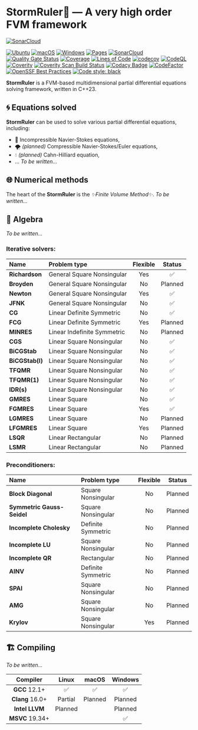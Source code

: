 <!--=-=-=-=-=-=-=-=-=-=-=-=-=-=-=-=-=-=-=-=-=-=-=-=-=-=-=-=-=-=-=-=-=-=-=-=-=-->
# StormRuler🦜 — A very high order FVM framework
<!--=-=-=-=-=-=-=-=-=-=-=-=-=-=-=-=-=-=-=-=-=-=-=-=-=-=-=-=-=-=-=-=-=-=-=-=-=-->

[![SonarCloud](https://sonarcloud.io/images/project_badges/sonarcloud-white.svg)](https://sonarcloud.io/summary/new_code?id=Jhuighuy_StormRuler)

[![Ubuntu](https://github.com/Jhuighuy/StormRuler/actions/workflows/ci-ubuntu.yml/badge.svg)](https://github.com/Jhuighuy/StormRuler/actions/workflows/ci-ubuntu.yml)
[![macOS](https://github.com/Jhuighuy/StormRuler/actions/workflows/ci-macos.yml/badge.svg)](https://github.com/Jhuighuy/StormRuler/actions/workflows/ci-macos.yml)
[![Windows](https://github.com/Jhuighuy/StormRuler/actions/workflows/ci-windows.yml/badge.svg)](https://github.com/Jhuighuy/StormRuler/actions/workflows/ci-windows.yml)
[![Pages](https://github.com/Jhuighuy/StormRuler/actions/workflows/ci-pages.yml/badge.svg)](https://github.com/Jhuighuy/StormRuler/actions/workflows/ci-pages.yml)
[![SonarCloud](https://github.com/Jhuighuy/StormRuler/actions/workflows/analysis-sonar.yml/badge.svg)](https://github.com/Jhuighuy/StormRuler/actions/workflows/analysis-sonar.yml)
[![Quality Gate Status](https://sonarcloud.io/api/project_badges/measure?project=Jhuighuy_StormRuler&metric=alert_status)](https://sonarcloud.io/summary/new_code?id=Jhuighuy_StormRuler)
[![Coverage](https://sonarcloud.io/api/project_badges/measure?project=Jhuighuy_StormRuler&metric=coverage)](https://sonarcloud.io/summary/new_code?id=Jhuighuy_StormRuler)
[![Lines of Code](https://sonarcloud.io/api/project_badges/measure?project=Jhuighuy_StormRuler&metric=ncloc)](https://sonarcloud.io/summary/new_code?id=Jhuighuy_StormRuler)
[![codecov](https://codecov.io/github/Jhuighuy/StormRuler/branch/main/graph/badge.svg?token=GUSIUDW3G0)](https://codecov.io/github/Jhuighuy/StormRuler)
[![CodeQL](https://github.com/Jhuighuy/StormRuler/actions/workflows/analysis-codeql.yml/badge.svg)](https://github.com/Jhuighuy/StormRuler/actions/workflows/analysis-codeql.yml)
[![Coverity](https://github.com/Jhuighuy/StormRuler/actions/workflows/analysis-coverity.yml/badge.svg)](https://github.com/Jhuighuy/StormRuler/actions/workflows/analysis-coverity.yml)
[![Coverity Scan Build Status](https://scan.coverity.com/projects/27159/badge.svg)](https://scan.coverity.com/projects/jhuighuy-stormruler)
[![Codacy Badge](https://app.codacy.com/project/badge/Grade/e7a26478673f403aa32f41a7c2a86d8d)](https://www.codacy.com/gh/Jhuighuy/StormRuler/dashboard?utm_source=github.com&amp;utm_medium=referral&amp;utm_content=Jhuighuy/StormRuler&amp;utm_campaign=Badge_Grade)
[![CodeFactor](https://www.codefactor.io/repository/github/jhuighuy/stormruler/badge)](https://www.codefactor.io/repository/github/jhuighuy/stormruler)
[![OpenSSF Best Practices](https://bestpractices.coreinfrastructure.org/projects/6812/badge)](https://bestpractices.coreinfrastructure.org/projects/6812)
[![Code style: black](https://img.shields.io/badge/code%20style-black-000000.svg)](https://github.com/psf/black)

**StormRuler** is a FVM-based multidimensional partial 
differential equations solving framework, written in C++23.

<!----------------------------------------------------------------------------->
## 🌀 Equations solved
<!----------------------------------------------------------------------------->

**StormRuler** can be used to solve various partial differential equations, 
including:
* 🌊 Incompressible Navier-Stokes equations,
* 🌪 _(planned)_ Сompressible Navier-Stokes/Euler equations,
* 💧 _(planned)_ Cahn-Hilliard equation,
* ...
_To be written..._

<!----------------------------------------------------------------------------->
## 🌐 Numerical methods
<!----------------------------------------------------------------------------->

The heart of the **StormRuler** is the _✨Finite Volume Method✨_.
_To be written..._

<!----------------------------------------------------------------------------->
## 🌈 Algebra
<!----------------------------------------------------------------------------->

_To be written..._

### Iterative solvers:
| Name                    | Problem type                 | Flexible | Status   |
|:------------------------|:-----------------------------|:--------:|:--------:|
| **Richardson**          | General Square Nonsingular   | Yes      | ✅       |
| **Broyden**             | General Square Nonsingular   | No       | Planned  |
| **Newton**              | General Square Nonsingular   | Yes      | ✅       |
| **JFNK**                | General Square Nonsingular   | No       | ✅       |
| **CG**                  | Linear Definite Symmetric    | No       | ✅       |
| **FCG**                 | Linear Definite Symmetric    | Yes      | Planned  |
| **MINRES**              | Linear Indefinite Symmetric  | No       | Planned  |
| **CGS**                 | Linear Square Nonsingular    | No       | ✅       |
| **BiCGStab**            | Linear Square Nonsingular    | No       | ✅       |
| **BiCGStab(l)**         | Linear Square Nonsingular    | No       | ✅       |
| **TFQMR**               | Linear Square Nonsingular    | No       | ✅       |
| **TFQMR(1)**            | Linear Square Nonsingular    | No       | ✅       |
| **IDR(s)**              | Linear Square Nonsingular    | No       | ✅       |
| **GMRES**               | Linear Square                | No       | ✅       |
| **FGMRES**              | Linear Square                | Yes      | ✅       |
| **LGMRES**              | Linear Square                | No       | Planned  |
| **LFGMRES**             | Linear Square                | Yes      | Planned  |
| **LSQR**                | Linear Rectangular           | No       | Planned  |
| **LSMR**                | Linear Rectangular           | No       | Planned  |

### Preconditioners:
| Name                        | Problem type             | Flexible | Status   |
|:----------------------------|:-------------------------|:--------:|:--------:|
| **Block Diagonal**          | Square Nonsingular       | No       | Planned  |
| **Symmetric Gauss-Seidel**  | Square Nonsingular       | No       | Planned  |
| **Incomplete Cholesky**     | Definite Symmetric       | No       | Planned  |
| **Incomplete LU**           | Square Nonsingular       | No       | Planned  |
| **Incomplete QR**           | Rectangular              | No       | Planned  |
| **AINV**                    | Definite Symmetric       | No       | Planned  |
| **SPAI**                    | Square Nonsingular       | No       | Planned  |
| **AMG**                     | Square Nonsingular       | No       | Planned  |
| **Krylov**                  | Square Nonsingular       | Yes      | Planned  |

<!----------------------------------------------------------------------------->
## 🏗 Compiling
<!----------------------------------------------------------------------------->

_To be written..._

| Compiler               | Linux           | macOS           | Windows         |
|:----------------------:|:---------------:|:---------------:|:---------------:|
| **GCC** 12.1+          | ✅              | ✅              | ✅              |
| **Clang** 16.0+        | Partial         | Planned         | Planned         |
| **Intel LLVM**         | Planned         |                 | Planned         |
| **MSVC** 19.34+        |                 |                 | ✅              |
